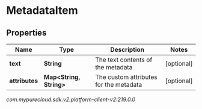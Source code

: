 # MetadataItem


## Properties

| Name | Type | Description | Notes |
| ------------ | ------------- | ------------- | ------------- |
| **text** | **String** | The text contents of the metadata |  [optional] |
| **attributes** | **Map&lt;String, String&gt;** | The custom attributes for the metadata |  [optional] |




_com.mypurecloud.sdk.v2:platform-client-v2:219.0.0_
